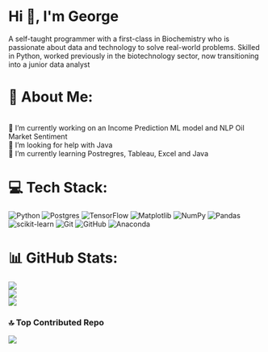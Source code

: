 # Hi 👋, I'm George</h1>
A self-taught programmer with a first-class in Biochemistry who is passionate about data and technology to solve real-world problems. Skilled in Python, worked previously in the biotechnology sector, now transitioning into a junior data analyst

# 💫 About Me:
<br>🔭 I’m currently working on an Income Prediction ML model and NLP Oil Market Sentiment<br>🤝 I’m looking for help with Java<br>🌱 I’m currently learning Postregres, Tableau, Excel and Java<br>


# 💻 Tech Stack:
![Python](https://img.shields.io/badge/python-3670A0?style=for-the-badge&logo=python&logoColor=ffdd54) ![Postgres](https://img.shields.io/badge/postgres-%23316192.svg?style=for-the-badge&logo=postgresql&logoColor=white) ![TensorFlow](https://img.shields.io/badge/TensorFlow-%23FF6F00.svg?style=for-the-badge&logo=TensorFlow&logoColor=white) ![Matplotlib](https://img.shields.io/badge/Matplotlib-%23ffffff.svg?style=for-the-badge&logo=Matplotlib&logoColor=black) ![NumPy](https://img.shields.io/badge/numpy-%23013243.svg?style=for-the-badge&logo=numpy&logoColor=white) ![Pandas](https://img.shields.io/badge/pandas-%23150458.svg?style=for-the-badge&logo=pandas&logoColor=white) ![scikit-learn](https://img.shields.io/badge/scikit--learn-%23F7931E.svg?style=for-the-badge&logo=scikit-learn&logoColor=white) ![Git](https://img.shields.io/badge/git-%23F05033.svg?style=for-the-badge&logo=git&logoColor=white) ![GitHub](https://img.shields.io/badge/github-%23121011.svg?style=for-the-badge&logo=github&logoColor=white) ![Anaconda](https://img.shields.io/badge/Anaconda-%2344A833.svg?style=for-the-badge&logo=anaconda&logoColor=white)

# 📊 GitHub Stats:
![](https://github-readme-stats.vercel.app/api?username=gappeah&theme=dark&hide_border=false&include_all_commits=true&count_private=true)<br/>
![](https://github-readme-streak-stats.herokuapp.com/?user=gappeah&theme=dark&hide_border=false)<br/>
![](https://github-readme-stats.vercel.app/api/top-langs/?username=gappeah&theme=dark&hide_border=false&include_all_commits=true&count_private=true&layout=compact)

### 🔝 Top Contributed Repo
![](https://github-contributor-stats.vercel.app/api?username=gappeah&limit=5&theme=dark&combine_all_yearly_contributions=true)

<!-- Proudly created with GPRM ( https://gprm.itsvg.in ) -->
